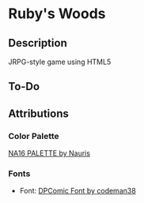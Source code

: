 # Ruby's Woods

## Description
JRPG-style game using HTML5

## To-Do

## Attributions

### Color Palette
[NA16 PALETTE by Nauris](https://lospec.com/palette-list/na16)

### Fonts
- Font: [DPComic Font by codeman38](https://www.1001fonts.com/dpcomic-font.html)
